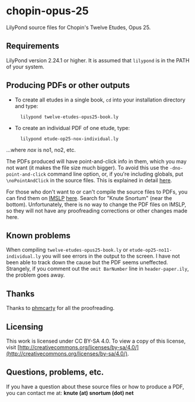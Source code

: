 # chopin-opus-25
LilyPond source files for Chopin's Twelve Etudes, Opus 25.

## Requirements
LilyPond version 2.24.1 or higher.  It is assumed that `lilypond` is in the PATH of your system.

## Producing PDFs or other outputs
* To create all etudes in a single book, `cd` into your installation directory and type:

        lilypond twelve-etudes-opus25-book.ly

* To create an individual PDF of one etude, type:

        lilypond etude-op25-nox-individual.ly

...where *nox* is no1, no2, etc.

The PDFs produced will have point-and-click info in them, which you may not want (it makes the file size much bigger).  To avoid this use the `-dno-point-and-click` command line option, or, if you're including globals, put `\noPointAndClick` in the source files.  This is explained in detail [here](https://lilypond.org/doc/v2.24/Documentation/usage/command_002dline-usage).

For those who don't want to or can't compile the source files to PDFs, you can find them on [IMSLP](https://imslp.org) [here](https://imslp.org/wiki/%C3%89tudes%2C_Op.25_%28Chopin%2C_Fr%C3%A9d%C3%A9ric%29).  Search for "Knute Snortum" (near the bottom).  Unfortunately,
there is no way to change the PDF files on IMSLP, so they will not have any proofreading corrections
or other changes made here.

## Known problems
When compiling `twelve-etudes-opus25-book.ly` or `etude-op25-no11-individual.ly` you will
see errors in the output to the screen.  I have not been able to track down the cause but the PDF
seems uneffected.  Strangely, if you comment out the `omit BarNumber` line in `header-paper.ily`,
the problem goes away.

## Thanks
Thanks to [phmcarty](https://github.com/phmccarty) for all the proofreading.

## Licensing
This work is licensed under CC BY-SA 4.0. To view a copy of this license, visit [http://creativecommons.org/licenses/by-sa/4.0/](http://creativecommons.org/licenses/by-sa/4.0/).

## Questions, problems, etc.
If you have a question about these source files or how to produce a PDF, you can contact me at: **knute (at) snortum (dot) net**
